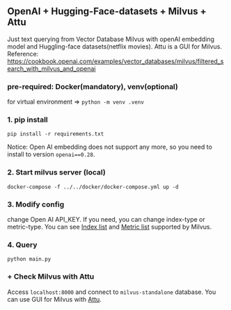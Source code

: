 ## OpenAI + Hugging-Face-datasets + Milvus + Attu
Just text querying from Vector Database Milvus with openAI embedding model and Huggling-face datasets(netflix movies).
Attu is a GUI for Milvus.
Reference: https://cookbook.openai.com/examples/vector_databases/milvus/filtered_search_with_milvus_and_openai

### pre-required: Docker(mandatory), venv(optional)
for virtual environment => `python -m venv .venv`

### 1. pip install
`pip install -r requirements.txt`

Notice: Open AI embedding does not support any more, so you need to install to version `openai==0.28`.

### 2. Start milvus server (local)
`docker-compose -f ../../docker/docker-compose.yml up -d`

### 3. Modify config
change Open AI API_KEY.
If you need, you can change index-type or metric-type.
You can see [Index list](https://milvus.io/docs/index.md#floating) and [Metric list](https://milvus.io/docs/metric.md) supported by Milvus.

### 4. Query
`python main.py`

### + Check Milvus with Attu
Access `localhost:8000` and connect to `milvus-standalone` database.
You can use GUI for Milvus with [Attu](https://github.com/zilliztech/attu).
